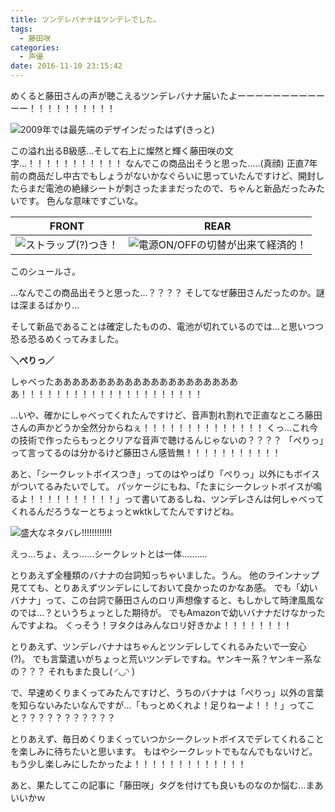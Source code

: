 ```yaml
---
title: ツンデレバナナはツンデレでした。
tags:
  - 藤田咲
categories:
  - 声優
date: 2016-11-10 23:15:42
---
```


めくると藤田さんの声が聴こえるツンデレバナナ届いたよーーーーーーーーーーーー！！！！！！！！！！

![2009年では最先端のデザインだったはず(きっと)](/sblog/img/20161110_banana_01.jpg)

この溢れ出るB級感…そして右上に燦然と輝く藤田咲の文字…！！！！！！！！！！！
なんでこの商品出そうと思った…‥(真顔)
正直7年前の商品だし中古でもしょうがないかなぐらいに思っていたんですけど、開封したらまだ電池の絶縁シートが刺さったままだったので、ちゃんと新品だったみたいです。
色んな意味ですごいな。

FRONT |  REAR
:--:|:--:
![ストラップ(?)つき！](/sblog/img/20161110_banana_02.jpg)  |  ![電源ON/OFFの切替が出来て経済的！](/sblog/img/20161110_banana_03.jpg)

このシュールさ。

…なんでこの商品出そうと思った…？？？？
そしてなぜ藤田さんだったのか。謎は深まるばかり…

そして新品であることは確定したものの、電池が切れているのでは…と思いつつ恐る恐るめくってみました。

**＼ぺりっ／**

しゃべったああああああああああああああああああああああ！！！！！！！！！！！！！！！！！！！！！

…いや、確かにしゃべってくれたんですけど、音声割れ割れで正直なところ藤田さんの声かどうか全然分からねぇ！！！！！！！！！！！！！！
くっ…これ今の技術で作ったらもっとクリアな音声で聴けるんじゃないの？？？？
「ぺりっ」って言ってるのは分かるけど藤田さん感皆無！！！！！！！！！！！

あと、「シークレットボイスつき」ってのはやっぱり「ぺりっ」以外にもボイスがついてるみたいでして。
パッケージにもね、「たまにシークレットボイスが鳴るよ！！！！！！！！！！」って書いてあるしね、ツンデレさんは何しゃべってくれるんだろうなーとちょっとwktkしてたんですけどね。

![盛大なネタバレ!!!!!!!!!!!!](/sblog/img/20161110_banana_04.jpg)

えっ…ちょ、えっ……シークレットとは一体…‥‥…

とりあえず全種類のバナナの台詞知っちゃいました。うん。
他のラインナップ見てても、とりあえずツンデレにしておいて良かったのかなあ感。
でも「幼いバナナ」って、この台詞で藤田さんのロリ声想像すると、もしかして時津風風なのでは…？というちょっとした期待が。
でもAmazonで幼いバナナだけなかったんですよね。
くっそう！ヲタクはみんなロリ好きかよ！！！！！！！！

とりあえず、ツンデレバナナはちゃんとツンデレしてくれるみたいで一安心(?)。
でも言葉遣いがちょっと荒いツンデレですね。ヤンキー系？ヤンキー系なの？？？
それもまた良し( ◜◡◝ )

で、早速めくりまくってみたんですけど、うちのバナナは「ぺりっ」以外の言葉を知らないみたいなんですが…「もっとめくれよ！足りねーよ！！！」ってこと？？？？？？？？？？？

とりあえず、毎日めくりまくっていつかシークレットボイスでデレてくれることを楽しみに待ちたいと思います。
もはやシークレットでもなんでもないけど。
もう少し楽しみにしたかったよ！！！！！！！！！！！！！

あと、果たしてこの記事に「藤田咲」タグを付けても良いものなのか悩む…まあいいかｗ
